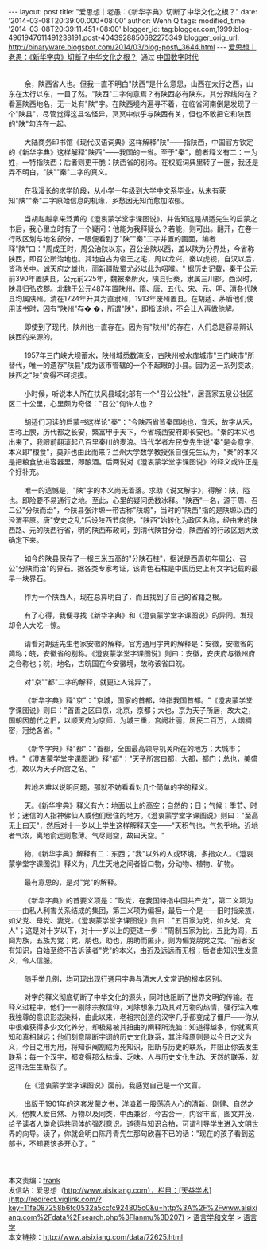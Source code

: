 --- layout: post title: "爱思想｜老愚：《新华字典》切断了中华文化之根？"
date: '2014-03-08T20:39:00.000+08:00' author: Wenh Q tags:
modified\_time: '2014-03-08T20:39:11.451+08:00' blogger\_id:
tag:blogger.com,1999:blog-4961947611491238191.post-4043928850682275349
blogger\_orig\_url:
http://binaryware.blogspot.com/2014/03/blog-post\_3644.html ---
[爱思想｜老愚：《新华字典》切断了中华文化之根？](http://feedproxy.google.com/~r/chinadigitaltimes/IyPt/~3/ciP4PE75u2o/)  通过
[中国数字时代](http://chinadigitaltimes.net/chinese)\
\
\
　　
余，陕西省人也。但我一直不明白"陕西"是什么意思，山西在太行之西，山东在太行以东，一目了然。"陕西"二字何意焉？有陕西必有陕东，其分界线何在？看遍陕西地名，无一处有"陕"字。在陕西境内遍寻不着，在临省河南倒是发现了一个"陕县"，尽管觉得这县名怪异，冥冥中似乎与陕西有关，但也不敢把它和陕西的"陕"勾连在一起。\
\
　　
大陆商务印书馆《现代汉语词典》这样解释"陕"——指陕西，中国官方钦定的《新华字典》这样解释"陕西"——我国的一省。至于"秦"，前者释义有二：一为姓，一特指陕西；后者则更干脆：陕西省的别称。在权威词典里转了一圈，我还是弄不明白，"陕""秦"二字的真义。\
\
　　
在我漫长的求学阶段，从小学一年级到大学中文系毕业，从未有获知"陕""秦"二字原始信息的机缘，乡愁因无知而愈加浓郁。\
\
　　
当胡赳赳拿来泛黄的《澄衷蒙学堂字课图说》，并告知这是胡适先生的启蒙之书后，我心里立时有了一个疑问：他能为我释疑么？若能，则可出。翻开，在卷一行政区划与地名部分，一眼便看到了"陕""秦"二字并置的画面，编者释"陕"曰："周成王时，周公治陕以东，召公治陕以西，盖以陕为分界处，今省称陕西，即召公所治地也。其地自古为帝王之宅，周以龙兴，秦以虎视，自汉以后，皆称关中。诚天府之雄也，而新疆陇蜀尤必以此为咽喉。"
据历史记载，秦于公元前390年置陕县，公元前225年，魏被秦所灭，陕县归秦，隶属三川郡。西汉时，陕县归弘农郡。北魏于公元487年置陕州，隋、唐、五代、宋、元、明、清各代陕县均属陕州。清在1724年升其为直隶州，1913年废州置县。在胡适、茅盾他们使用该书时，因有"陕州"存�
�，所谓"陕"，即指该地，不会让人再做他解。\
\
　　
即使到了现代，陕州也一直存在。因为有"陕州"的存在，人们总是容易辨认陕西的来源的。\
\
　　
1957年三门峡大坝蓄水，陕州城悉数淹没，古陕州被水库城市"三门峡市"所替代，唯一的遗存"陕县"成为该市管辖的一个不起眼的小县。因为这一系列变故，陕西之"陕"变得不可捉摸。\
\
　　
小时候，听说本人所在扶风县域北部有一个"召公公社"，居吾家五泉公社区区二十公里，心里颇为奇怪："召公"何许人也？\
\
　　
胡适们习读的启蒙书这样论"秦"："今陕西省皆秦国地也，宜禾，故字从禾，古称上腴，历代都之长安，繁富甲于天下，今省城西安府即长安也。"秦的本义也出来了，我眼前翻滚起八百里秦川的麦浪。当代学者左民安先生说"秦"是会意字，本义即"粮食"，莫非也由此而来？兰州大学数学教授张自强先生认为，"秦"的本义是把粮食放进容器里，即酿酒。后两说对《澄衷蒙学堂字课图说》的释义或许正是个好补充。\
\
　　
唯一的遗憾是，"陕"字的本义尚无着落。求助《说文解字》，得解：陕，隘也。即险要不易通行之地。至此，心里的疑问悉数冰释。"陕西"一名，源于周、召二公"分陕而治"，今陕县张汴塬一带古称"陕塬"，当时的"陕西"指的是陕塬以西的泾渭平原。唐"安史之乱"后设陕西节度使，"陕西"始转化为政区名称，经由宋的陕西路、元的陕西行省，明的陕西布政司，到清代陕甘分治，陕西省的行政区划大致确定下来。\
\
　　
如今的陕县保存了一根三米五高的"分陕石柱"，据说是西周初年周公、召公"分陕而治"的界石。据各类专家考证，该青色石柱是中国历史上有文字记载的最早一块界石。\
\
　　 作为一个陕西人，现在总算明白了，而且找到了自己的省籍之根。\
\
　　
有了心得，我便寻找《新华字典》和《澄衷蒙学堂字课图说》的异同。发现却令人大吃一惊。\
\
　　
请看对胡适先生老家安徽的解释。官方通用字典的解释是：安徽，安徽省的简称；皖，安徽省的别称。《澄衷蒙学堂字课图说》则曰：安徽，安庆府与徽州府之合称也；皖，地名，古皖国在今安徽境，故称该省曰皖。\
\
　　 对"京""都"二字的解释，就更让人诧异了。\
\
　　
《新华字典》释"京"："京城，国家的首都，特指我国首都。"《澄衷蒙学堂字课图说》则曰："首善之区曰京，北京，京都；大也，京为天子所居，故大之，国朝因前代之旧，以顺天府为京师，为城三重，宫阙壮丽，居民二百万，人烟稠密，冠绝各省。"\
\
　　
《新华字典》释"都"："首都，全国最高领导机关所在的地方；大城市；姓。"《澄衷蒙学堂字课图说》释"都"："天子所宫曰都，大都，都门；总也，美盛也，故以为天子所宫之名。"\
\
　　 若地名难以说明问题，那就不妨看看对几个简单的字的释义。\
\
　　
天。《新华字典》释义有六：地面以上的高空；自然的；日；气候；季节、时节；迷信的人指神佛仙人或他们居住的地方。《澄衷蒙学堂字课图说》则曰："至高无上曰天"，然后对十一岁以上学生这样解释天空——"天积气也，气包乎地，近地者气浓，离地俞远则愈薄。气尽则空，故曰天空。"\
\
　　
物，《新华字典》解释有二：东西；"我"以外的人或环境，多指众人。《澄衷蒙学堂字课图说》释义为，凡生天地之间者皆曰物，分动物、植物、矿物。\
\
　　 最有意思的，是对"党"的解释。\
\
　　
《新华字典》的首要义项是："政党，在我国特指中国共产党"，第二义项为——由私人利害关系结成的集团，第三义项为偏袒，最后一个是——旧时指亲族，如父党、母党、妻党。《澄衷蒙学堂字课图说》则曰："五百家为党，如乡党、党人"；这是对十岁以下，对十一岁以上的更进一步："周制五家为比，五比为闾，五闾为族，五族为党；党，朋也，助也，朋助而匿非，则为偏党朋党之党。"前者没有知识，自始至终不告诉读者"党"的本义，由近及远远而无根；后者由知识生发意义，令人信服。\
\
　　 随手举几例，均可现出现行通用字典与清末人文常识的根本区别。\
\
　　
对字的释义彻底切断了中华文化的源头，同时也阻断了世界文明的传输。在释义过程中，他们一一剔除宗教信仰，刈除想象力及其对万物的热情，强行注入唯我独尊的意识形态染料，由此以来，老祖宗创造的汉字几乎都变成了僵尸——你从中很难获得多少文化养分，却极易被其扭曲的阐释所洗脑：知道得越多，你就离真知和真相越远；他们刻意隔断字词的历史文化联系，其注释原则是以今日之义为义，今日之用为用，将知识阉割成为死知识，阻断与历史的联系，并阻止你去发生联系；每一个汉字，都变得那么枯燥、乏味。人与历史文化生动、天然的联系，就这样活生生断裂了。\
\
　　 在《澄衷蒙学堂字课图说》面前，我感觉自己是一个文盲。\
\
　　
出版于1901年的这套发蒙之书，洋溢着一股荡涤人心的清新、刚健、自然之风，他教人爱自然、万物以及同类，中西兼容，今古合一，内容丰富，图文并茂，给予读者人类命运共同体的强烈意识。道德与知识合拍，可谓引导学生进入文明世界的向导。读了，你就会明白陈丹青先生那句欣喜不已的话："现在的孩子看到这部书，不知要该多开心了。"\
\
　　\
\
本文责编：[frank](http://redirect.viglink.com/?key=11fe087258b6fc0532a5ccfc924805c0&u=mailto%3Aisixiang%40gmail.com)\
发信站：爱思想（http://www.aisixiang.com），栏目：[天益学术](http://redirect.viglink.com/?key=11fe087258b6fc0532a5ccfc924805c0&u=http%3A%2F%2Fwww.aisixiang.com%2Fdata%2Fsearch.php%3Flanmu%3D207)
&gt;
[语言学和文学](http://redirect.viglink.com/?key=11fe087258b6fc0532a5ccfc924805c0&u=http%3A%2F%2Fwww.aisixiang.com%2Facademic%2Fwenxue.html)
&gt;
[语言学](http://redirect.viglink.com/?key=11fe087258b6fc0532a5ccfc924805c0&u=http%3A%2F%2Fwww.aisixiang.com%2Fdata%2Fsearch.php%3Flanmu%3D662)\
本文链接：http://www.aisixiang.com/data/72625.html
